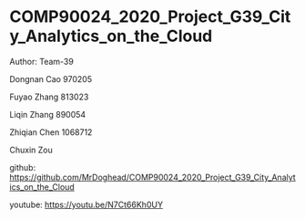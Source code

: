 # COMP90024_2020_Project_G39_City_Analytics_on_the_Cloud


Author: Team-39

Dongnan Cao 970205

Fuyao Zhang 813023

Liqin Zhang 890054

Zhiqian Chen 1068712

Chuxin Zou

github: https://github.com/MrDoghead/COMP90024_2020_Project_G39_City_Analytics_on_the_Cloud

youtube:   https://youtu.be/N7Ct66Kh0UY
